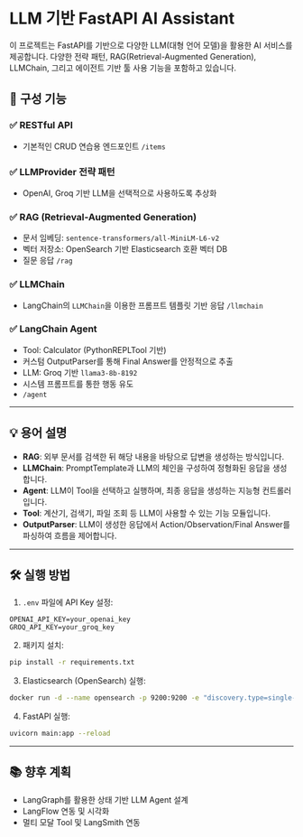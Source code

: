 # LLM 기반 FastAPI AI Assistant

이 프로젝트는 FastAPI를 기반으로 다양한 LLM(대형 언어 모델)을 활용한 AI 서비스를 제공합니다.
다양한 전략 패턴, RAG(Retrieval-Augmented Generation), LLMChain, 그리고 에이전트 기반 툴 사용 기능을 포함하고 있습니다.

## 🔧 구성 기능

### ✅ RESTful API
- 기본적인 CRUD 연습용 엔드포인트 `/items`

### ✅ LLMProvider 전략 패턴
- OpenAI, Groq 기반 LLM을 선택적으로 사용하도록 추상화

### ✅ RAG (Retrieval-Augmented Generation)
- 문서 임베딩: `sentence-transformers/all-MiniLM-L6-v2`
- 벡터 저장소: OpenSearch 기반 Elasticsearch 호환 벡터 DB
- 질문 응답 `/rag`

### ✅ LLMChain
- LangChain의 `LLMChain`을 이용한 프롬프트 템플릿 기반 응답 `/llmchain`

### ✅ LangChain Agent
- Tool: Calculator (PythonREPLTool 기반)
- 커스텀 OutputParser를 통해 Final Answer를 안정적으로 추출
- LLM: Groq 기반 `llama3-8b-8192`
- 시스템 프롬프트를 통한 행동 유도
- `/agent`

---

## 💡 용어 설명

- **RAG**: 외부 문서를 검색한 뒤 해당 내용을 바탕으로 답변을 생성하는 방식입니다.
- **LLMChain**: PromptTemplate과 LLM의 체인을 구성하여 정형화된 응답을 생성합니다.
- **Agent**: LLM이 Tool을 선택하고 실행하며, 최종 응답을 생성하는 지능형 컨트롤러입니다.
- **Tool**: 계산기, 검색기, 파일 조회 등 LLM이 사용할 수 있는 기능 모듈입니다.
- **OutputParser**: LLM이 생성한 응답에서 Action/Observation/Final Answer를 파싱하여 흐름을 제어합니다.

---

## 🛠️ 실행 방법

1. `.env` 파일에 API Key 설정:
```env
OPENAI_API_KEY=your_openai_key
GROQ_API_KEY=your_groq_key
```

2. 패키지 설치:
```bash
pip install -r requirements.txt
```

3. Elasticsearch (OpenSearch) 실행:
```bash
docker run -d --name opensearch -p 9200:9200 -e "discovery.type=single-node" -e "OPENSEARCH_INITIAL_ADMIN_PASSWORD=admin" opensearchproject/opensearch:2
```

4. FastAPI 실행:
```bash
uvicorn main:app --reload
```

---

## 📚 향후 계획

- LangGraph를 활용한 상태 기반 LLM Agent 설계
- LangFlow 연동 및 시각화
- 멀티 모달 Tool 및 LangSmith 연동
